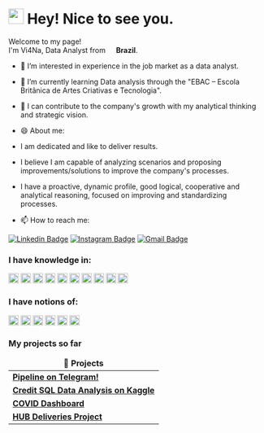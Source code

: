 <h1><img src="https://emojis.slackmojis.com/emojis/images/1531849430/4246/blob-sunglasses.gif?1531849430" width="30"/> Hey! Nice to see you.</h1>

<p>Welcome to my page! </br> I'm Vi4Na, Data Analyst from <img src="https://upload.wikimedia.org/wikipedia/commons/thumb/0/05/Flag_of_Brazil.svg/1200px-Flag_of_Brazil.svg.png" width="13"/> <b>Brazil</b>. </p>

- 👀 I’m interested in experience in the job market as a data analyst.
- 🌱 I’m currently learning Data analysis through the "EBAC – Escola Britânica de Artes Criativas e Tecnologia".
- 💞️ I can contribute to the company's growth with my analytical thinking and strategic vision.
  
- 😄 About me:
- I am dedicated and like to deliver results.
- I believe I am capable of analyzing scenarios and proposing improvements/solutions to improve the company's processes.
- I have a proactive, dynamic profile, good logical, cooperative and analytical reasoning, focused on improving and standardizing processes.

-  📫 How to reach me:
  
[![Linkedin Badge](https://img.shields.io/badge/-lucasviana-blue?style=flat&logo=Linkedin&logoColor=white&link=https://www.linkedin.com/in/lucasviana-dados/)](https://www.linkedin.com/in/lucasviana-dados/)
[![Instagram Badge](https://img.shields.io/badge/-@lrcviana_-purple?style=flat&logo=instagram&logoColor=white&link=https://www.instagram.com/lrcviana_/)](https://www.instagram.com/lrcviana_/)
[![Gmail Badge](https://img.shields.io/badge/-lvianarcosta-c14438?style=flat&logo=Gmail&logoColor=white&link=mailto:lvianarcosta@gmail.com)](mailto:lvianarcosta@gmail.com)

<h3>I have knowledge in:</h3>
<p>
  <img alt="Data Analytics" src="https://img.shields.io/badge/Data_Analyst-blue?style=for-the-badge&logo=data_analyst&logoColor=white" height="20" />
  <img alt="Database" src="https://img.shields.io/badge/Database-4053D6?style=for-the-badge&logo=Amazon%20DynamoDB&logoColor=white" height="20" /> 
  <img alt="Colab" src="https://img.shields.io/badge/Colab-F9AB00?style=for-the-badge&logo=googlecolab&color=525252" height="20" /> 
  <img alt="Jupyter" src="https://img.shields.io/badge/Jupyter-F37626.svg?&style=for-the-badge&logo=Jupyter&logoColor=white" height="20" />
  <img alt="Python" src="https://img.shields.io/badge/Python-FFD43B?style=for-the-badge&logo=python&logoColor=blue" height="20" />
  <img alt="Pandas" src="https://img.shields.io/badge/Pandas-2C2D72?style=for-the-badge&logo=pandas&logoColor=white" height="20" />
  <img alt="NumPy" src="https://img.shields.io/badge/Numpy-777BB4?style=for-the-badge&logo=numpy&logoColor=white" height="20" />
  <img alt="Plotly" src="https://img.shields.io/badge/Plotly-239120?style=for-the-badge&logo=plotly&logoColor=white" height="20" />
  <img alt="Excel" src="https://img.shields.io/badge/Microsoft_Excel-217346?style=for-the-badge&logo=microsoft-excel&logoColor=white" height="20" />
  <img alt="Power BI" src="https://img.shields.io/badge/PowerBI-F2C811?style=for-the-badge&logo=Power%20BI&logoColor=white" height="20" />
</p>

<h3>I have notions of:</h3>
<p>
  <img alt="Amazon AWS" src="https://img.shields.io/badge/Amazon%20AWS-232F3E?style=flat-square&logo=amazon-aws" height="20" />
  <img alt="SQLite" src="https://img.shields.io/badge/Sqlite-003B57?style=for-the-badge&logo=sqlite&logoColor=white" height="20" />
  <img alt="GITHUB" src="https://img.shields.io/badge/-GitHub-181717?style=flat-square&logo=github" height="20" />
  <img alt="JavaScript" src="https://img.shields.io/badge/JavaScript-323330?style=for-the-badge&logo=javascript&logoColor=F7DF1E" height="20" />
  <img alt="HTML5" src="https://img.shields.io/badge/HTML5-E34F26?style=for-the-badge&logo=html5&logoColor=white" height="20" />
  <img alt="Scratch" src="https://img.shields.io/badge/Scratch-4D97FF?style=for-the-badge&logo=Scratch&logoColor=white" height="20" />
</p>

<h3>My projects so far</h3>
<table>
  <thead align="center">
    <tr border: none;>
      <td><b>🎁 Projects</b></td>
    </tr>
  </thead>
  <tbody>
        <tr>
      <td><a href="https://github.com/Vi4Na/Data-Pipeline-on-Telegram"><b>Pipeline on Telegram!</b></a></td>   
    </tr>
    <tr>
      <td><a href="https://github.com/Vi4Na/Bank-Credit-Data-Analysis"><b>Credit SQL Data Analysis on Kaggle</b></a></td>   
    </tr>
    <tr>
      <td><a href="https://github.com/Vi4Na/COVID-Dashboard"><b>COVID Dashboard</b></a></td>  
    </tr>
    <tr>
      <td><a href="https://github.com/Vi4Na/HUB-Deliveries-Data-Analysis"><b>HUB Deliveries Project</b></a></td>
    </tr>
  </tbody>
</table>
